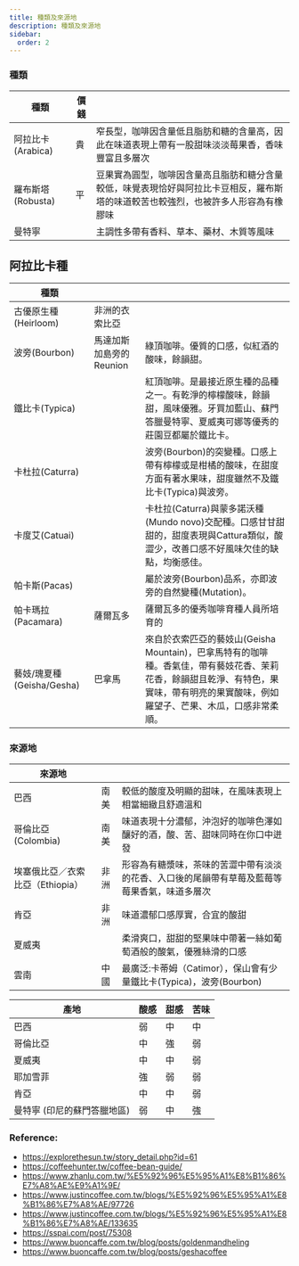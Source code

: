 ```yaml
---
title: 種類及來源地
description: 種類及來源地
sidebar:
  order: 2
---
```


### 種類

|種類 |價錢 | |
|-|-|-|
|阿拉比卡 (Arabica)|貴|窄長型，咖啡因含量低且脂肪和糖的含量高，因此在味道表現上帶有一股甜味淡淡莓果香，香味豐富且多層次 | 
|羅布斯塔 (Robusta)|平|豆果實為圓型，咖啡因含量高且脂肪和糖分含量較低，味覺表現恰好與阿拉比卡豆相反，羅布斯塔的味道較苦也較強烈，也被許多人形容為有橡膠味|
|曼特寧||主調性多帶有香料、草本、藥材、木質等風味|

## 阿拉比卡種
|種類|||
|-|-|-|
|古優原生種(Heirloom)|非洲的衣索比亞||
|波旁(Bourbon)|馬達加斯加島旁的Reunion|綠頂咖啡。優質的口感，似紅酒的酸味，餘韻甜。|
|鐵比卡(Typica)||紅頂咖啡。是最接近原生種的品種之一。有乾淨的檸檬酸味，餘韻甜，風味優雅。牙買加藍山、蘇門答臘曼特寧、夏威夷可娜等優秀的莊園豆都屬於鐵比卡。|
|卡杜拉(Caturra)||波旁(Bourbon)的突變種。口感上帶有檸檬或是柑橘的酸味，在甜度方面有著水果味，甜度雖然不及鐵比卡(Typica)與波旁。|
|卡度艾(Catuai)||卡杜拉(Caturra)與蒙多諾沃種(Mundo novo)交配種。口感甘甘甜甜的，甜度表現與Cattura類似，酸澀少，改善口感不好風味欠佳的缺點，均衡感佳。|
|帕卡斯(Pacas)||屬於波旁(Bourbon)品系，亦即波旁的自然變種(Mutation)。|
|帕卡瑪拉(Pacamara)|薩爾瓦多|薩爾瓦多的優秀咖啡育種人員所培育的|
|藝妓/瑰夏種(Geisha/Gesha)|巴拿馬|來自於衣索匹亞的藝妓山(Geisha Mountain)，巴拿馬特有的咖啡種。香氣佳，帶有藝妓花香、茉莉花香，餘韻甜且乾淨、有特色，果實味，帶有明亮的果實酸味，例如羅望子、芒果、木瓜，口感非常柔順。|

### 來源地

|來源地 || |
|--------|-|-|
|巴西    |南美|較低的酸度及明顯的甜味，在風味表現上相當細緻且舒適溫和|
|哥倫比亞(Colombia)|南美|味道表現十分濃郁，沖泡好的咖啡色澤如釀好的酒，酸、苦、甜味同時在你口中迸發|
|埃塞俄比亞／衣索比亞（Ethiopia）|非洲|形容為有糖漿味，茶味的苦澀中帶有淡淡的花香、入口後的尾韻帶有草莓及藍莓等莓果香氣，味道多層次|
|肯亞    |非洲|味道濃郁口感厚實，合宜的酸甜|
|夏威夷  ||柔滑爽口，甜甜的堅果味中帶著一絲如葡萄酒般的酸氣，優雅絲滑的口感|
|雲南|中國|最廣泛:卡蒂姆（Catimor），保山會有少量鐵比卡(Typica)，波旁(Bourbon)|

|產地|酸感|甜感|苦味|
|---|--|--|--|
|巴西|弱|中|中|
|哥倫比亞|中|強|弱|
|夏威夷|中|中|弱|
|耶加雪菲|強|弱|弱|
|肯亞|中|中|弱|
|曼特寧 (印尼的蘇門答臘地區)|弱|中|強|

### Reference:
- https://explorethesun.tw/story_detail.php?id=61
- https://coffeehunter.tw/coffee-bean-guide/
- https://www.zhanlu.com.tw/%E5%92%96%E5%95%A1%E8%B1%86%E7%A8%AE%E9%A1%9E/
- https://www.justincoffee.com.tw/blogs/%E5%92%96%E5%95%A1%E8%B1%86%E7%A8%AE/97726
- https://www.justincoffee.com.tw/blogs/%E5%92%96%E5%95%A1%E8%B1%86%E7%A8%AE/133635
- https://sspai.com/post/75308
- https://www.buoncaffe.com.tw/blog/posts/goldenmandheling
- https://www.buoncaffe.com.tw/blog/posts/geshacoffee
